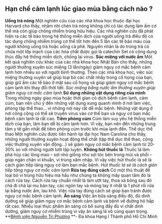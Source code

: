 ## Hạn chế cảm lạnh lúc giao mùa bằng cách nào ?

**Uống trà nóng**
Một nghiên cứu của các nhà khoa học thuộc đại học Harvard cho thấy, nhâm nhi chén trà nóng không chỉ có tác dụng làm ấm cơ thể mà còn giúp chống nhiễm trùng hữu hiệu. Các nhà nghiên cứu đã phát hiện ra các tế bào trong hệ thống miễn dịch của người uống trà điều độ có tác dụng chống nhiễm trùng cơ thể tốt hơn đến 5 lần các tế báo máu của người không uống trà hoặc uống cà phê. Nguyên nhân là do trong trà có chứa một lớp mạch của các hóa chất được gọi là catechin Set có công dụng thúc đẩy hệ thống miễn dịch, chống lại virus.
**Súc miệng với nước ấm**
Một kết quả nghiên cứu khác của các nhà khoa học Nhật Bản cho thấy, những người thường xuyên súc miệng (3 lần/ngày) giảm nguy cơ mắc bệnh cảm lạnh hơn nhiều so với người bình thường. Theo các nhà khoa học, việc súc miệng thường xuyên sẽ giúp loại bỏ các chất nhầy trong cổ họng của bạn, giúp giữ ẩm các tế bào ở mặt sau cổ họng và giúp giảm nguy cơ mắc bệnh cảm lạnh khi thay đổi thời tiết.
_Súc miệng bằng nước ấm thường xuyên giúp giảm nguy cơ mắc cảm lạnh_
**Sử dụng những vật dụng riêng của mình**
Trong những ngày giao mùa hoặc thời gian có dịch bệnh cảm lạnh, cảm cúm, bạn nên chú ý đến những vật dụng xung quanh mình ở nơi làm việc, phòng tập thể thao… vì những nơi này rất dễ mắc bệnh. Những vật dụng ở nơi công cộng có thể sẽ truyền virus vào cơ thể bạn và nguy cơ bạn mắc bệnh cảm lạnh là rất cao.
**Tiêm phòng cúm**
Cúm làm suy yếu hệ thống miễn dịch của bạn, làm bạn dễ bị cảm lạnh hơn. Vì vậy, bạn nên đến những trung tâm y tế gần nhất để tiêm phòng cúm trước khi mùa lạnh đến. Thể dục thể thao Một nghiên cứu được tiến hành tại đại học Nam Carolina cho thấy, những người thường xuyên hoạt động thể chất (tập thể dục thể thao, công việc thường xuyên vận động…) sẽ giảm nguy cơ mắc bệnh cảm lạnh từ 20-30% so với những người lười tập luyện.
**Không hút thuốc lá**
Thuốc lá làm phá hủy các lông mao – sợi nhỏ giống như sợi tóc bên trong mũi và phổi – giúp ngăn chặn vi khuẩn, vi trùng xâm nhập. Vì vậy việc hút thuốc lá sẽ là cách gián tiếp tăng nguy cơ làm bạn mắc bệnh.
_Hút thuốc lá sẽ là cách gián tiếp tăng nguy cơ mắc cảm lạnh_
**Rửa tay đúng cách**
Có một thủ thuật để loại bỏ vi trùng hữu hiệu mà hầu như chúng ta không mấy quan tâm đó là cách rửa tay. Cách rửa tay chuẩn nhất là làm ướt tay, thoa xà bông sau đó chà đi chà lại mu bàn tay, các ngón tay và móng tay ít nhất là 1 phút rồi rửa lại bằng nước ấm, lau khô. Việc rửa tay đúng cách sẽ giúp bạn tránh được nguy cơ mắc bệnh cảm lạnh.
**Ăn sáng**
Việc ăn bữa sáng điều độ, đủ dinh dưỡng sẽ giúp giảm nguy cơ mắc bệnh cảm lạnh và bệnh về đường hô hấp rất cao. Nhiều loại thực phẩm ăn sáng có bổ sung đầy đủ vi chất dinh dưỡng, giảm nguy cơ nhiễm trùng vì vậy ăn sáng là vô cùng quan trọng. 
**[Bệnh viện Nguyễn Tri Phương](https://bvnguyentriphuong.com.vn/) **- Đa khoa Hạng I Thành phố Hồ Chí Minh
